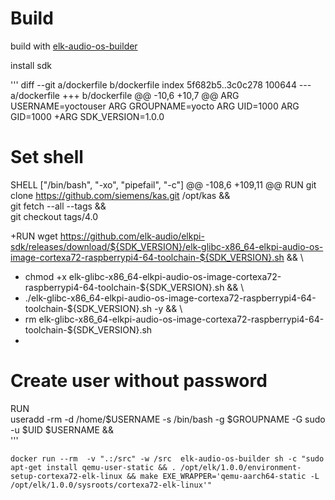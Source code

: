 # Build

build with [elk-audio-os-builder](https://github.com/elk-audio/elk-audio-os-builder)

install sdk

'''
diff --git a/dockerfile b/dockerfile
index 5f682b5..3c0c278 100644
--- a/dockerfile
+++ b/dockerfile
@@ -10,6 +10,7 @@ ARG USERNAME=yoctouser
 ARG GROUPNAME=yocto
 ARG UID=1000
 ARG GID=1000
+ARG SDK_VERSION=1.0.0

 # Set shell
 SHELL ["/bin/bash", "-xo", "pipefail", "-c"]
@@ -108,6 +109,11 @@ RUN git clone https://github.com/siemens/kas.git /opt/kas && \
     git fetch --all --tags && \
     git checkout tags/4.0

+RUN wget https://github.com/elk-audio/elkpi-sdk/releases/download/${SDK_VERSION}/elk-glibc-x86_64-elkpi-audio-os-image-cortexa72-raspberrypi4-64-toolchain-${SDK_VERSION}.sh && \
+    chmod +x elk-glibc-x86_64-elkpi-audio-os-image-cortexa72-raspberrypi4-64-toolchain-${SDK_VERSION}.sh && \
+    ./elk-glibc-x86_64-elkpi-audio-os-image-cortexa72-raspberrypi4-64-toolchain-${SDK_VERSION}.sh -y && \
+    rm elk-glibc-x86_64-elkpi-audio-os-image-cortexa72-raspberrypi4-64-toolchain-${SDK_VERSION}.sh
+
 # Create user without password
 RUN \
  useradd -rm -d /home/$USERNAME -s /bin/bash -g $GROUPNAME -G sudo -u $UID $USERNAME && \
'''

```
docker run --rm  -v ".:/src" -w /src  elk-audio-os-builder sh -c "sudo apt-get install qemu-user-static && . /opt/elk/1.0.0/environment-setup-cortexa72-elk-linux && make EXE_WRAPPER='qemu-aarch64-static -L /opt/elk/1.0.0/sysroots/cortexa72-elk-linux'"
```


